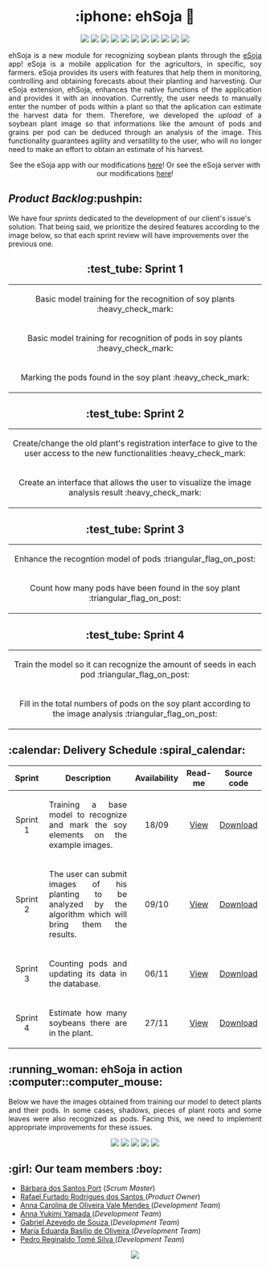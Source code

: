 <h1 align="center">:iphone: ehSoja 🌱</h1>

<p align="center">
    <img src="https://img.shields.io/badge/TensorFlow-FF6F00?style=for-the-badge&logo=tensorflow&logoColor=white"/>
    <img src="https://img.shields.io/badge/Keras-%23D00000.svg?style=for-the-badge&logo=Keras&logoColor=white"/>
    <img src="https://img.shields.io/badge/React_Native-20232A?style=for-the-badge&logo=react&logoColor=61DAFB"/>
    <img src="https://img.shields.io/badge/TypeScript-007ACC?style=for-the-badge&logo=typescript&logoColor=white"/>
    <img src="https://img.shields.io/badge/Python-3776AB?style=for-the-badge&logo=python&logoColor=white"/>
    <img src="https://img.shields.io/badge/Flask-000000?style=for-the-badge&logo=flask&logoColor=white"/>
    <img src="https://img.shields.io/badge/Node.js-43853D?style=for-the-badge&logo=node.js&logoColor=white"/>
    <img src="https://img.shields.io/badge/nestjs-%23E0234E.svg?style=for-the-badge&logo=nestjs&logoColor=white"/>
    <img src="https://img.shields.io/badge/PostgreSQL-316192?style=for-the-badge&logo=postgresql&logoColor=white"/>
    <img src="https://img.shields.io/badge/Firebase-039BE5?style=for-the-badge&logo=Firebase&logoColor=white"/>
    <img src="https://img.shields.io/badge/redis-%23DD0031.svg?&style=for-the-badge&logo=redis&logoColor=white"/>
</p>

<p align="justify">
ehSoja is a new module for recognizing soybean plants through the <a href="https://github.com/cluster-8/esoja-mobile">eSoja</a> app! eSoja is a mobile application for the agricultors, in specific, soy farmers. eSoja provides its users with features that help them in monitoring, controlling and obtaining forecasts about their planting and harvesting. Our eSoja extension, ehSoja, enhances the native functions of the application and provides it with an innovation. Currently, the user needs to manually enter the number of pods within a plant so that the aplication can estimate the harvest data for them. Therefore, we developed the <i>upload</i> of a soybean plant image so that informations like the amount of pods and grains per pod can be deduced through an analysis of the image. This functionality guarantees agility and versatility to the user, who will no longer need to make an effort to obtain an estimate of his harvest.
</p>

<p align="center">See the eSoja app with our modifications <a href="https://github.com/barbaraport/esoja-mobile">here</a>! Or see the eSoja server with our modifications <a href="https://github.com/barbaraport/esoja-api">here</a>!</p>

<h2><i>Product Backlog</i>:pushpin:</h2>
<p>We have four <i>sprints</i> dedicated to the development of our client's issue's solution. That being said, we prioritize the desired features according to the image below, so that each sprint review will have improvements over the previous one.</p>

<h2 align="center">:test_tube: Sprint 1</h2>
<table>
    <tr>
        <td width="1000px"><p align="center">Basic model training for the recognition of soy plants :heavy_check_mark:</p></td>
    </tr>
    <tr>
        <td><p align="center">Basic model training for recognition of pods in soy plants :heavy_check_mark:</p></td>
    </tr>
    <tr>
        <td><p align="center">Marking the pods found in the soy plant :heavy_check_mark:</p></td>
    </tr>
</table>
<h2 align="center">:test_tube: Sprint 2</h2>
<table>
    <tr>
        <td width="1000px"><p align="center">Create/change the old plant's registration interface to give to the user access to the new functionalities :heavy_check_mark:</p></td>
    </tr>
    <tr>
        <td><p align="center">Create an interface that allows the user to visualize the image analysis result :heavy_check_mark:</p></td>
    </tr>
</table>
<h2 align="center">:test_tube: Sprint 3</h2>
<table>
    <tr>
        <td width="1000px"><p align="center">Enhance the recogntion model of pods :triangular_flag_on_post:</p></td>
    </tr>
    <tr>
        <td><p align="center">Count how many pods have been found in the soy plant :triangular_flag_on_post:</p></td>
    </tr>
</table>
<h2 align="center">:test_tube: Sprint 4</h2>
<table>
    <tr>
        <td width="1000px"><p align="center">Train the model so it can  recognize the amount of seeds in each pod :triangular_flag_on_post:</p></td>
    </tr>
    <tr>
        <td><p align="center">Fill in the total numbers of pods on the soy plant according to the image analysis :triangular_flag_on_post:</p></td>
    </tr>
</table>

<h2>:calendar: Delivery Schedule :spiral_calendar:</h2>
<table>
    <thead>
        <th width=100px>Sprint</th>
        <th width=450px>Description</th>
        <th width=70px>Availability</th>
        <th width=45px>Read-me</th>
        <th width=65px>Source code</th>
    </thead>
    <tr>
        <td><p align="center">Sprint 1</p></td>
        <td><p align="justify">Training a base model to recognize and mark the soy elements on the example images.</p></td>
        <td><p align="center">18/09</p></td>
        <td><p align="center"><a href="https://github.com/barbaraport/softtelie-ehsoja/blob/main/docs/Readmes/sprint_1.md">View</a></p></td>
        <td><p align="center"><a href="https://github.com/barbaraport/softtelie-ehsoja/releases/tag/v0.1">Download</a></p></td>
    </tr>
    <tr>
        <td><p align="center">Sprint 2</p></td>
        <td><p align="justify">The user can submit images of his planting to be analyzed by the algorithm which will bring them the results.</p></td>
        <td><p align="center">09/10</p></td>
        <td><p align="center"><a href="https://github.com/barbaraport/softtelie-ehsoja/tree/main/docs/Readmes/sprint_2.md">View</a></p></td>
        <td><p align="center"><a href="https://github.com/barbaraport/softtelie-ehsoja/releases/tag/v0.2">Download</a></p></td>
    </tr>
    <tr>
        <td><p align="center">Sprint 3</p></td>
        <td><p align="justify">Counting pods and updating its data in the database.</p></td>
        <td><p align="center">06/11</p></td>
        <td><p align="center"><a href="https://github.com/barbaraport/softtelie-ehsoja/tree/main/docs/Readmes/sprint_3.md">View</a></p></td>
        <td><p align="center"><a href="https://github.com/barbaraport/softtelie-ehsoja/releases/tag/v0.3">Download</a></p></td>
    </tr>
    <tr>
        <td><p align="center">Sprint 4</p></td>
        <td><p align="justify">Estimate how many soybeans there are in the plant.</p></td>
        <td><p align="center">27/11</p></td>
        <td><p align="center"><a href="https://github.com/barbaraport/softtelie-ehsoja/tree/main/docs/Readmes/sprint_4.md">View</a></p></td>
        <td><p align="center"><a href="https://github.com/barbaraport/softtelie-ehsoja/releases/tag/v0.4">Download</a></p></td>
    </tr>
</table>

<h2>:running_woman: ehSoja in action :computer::computer_mouse:</h2>
<p align="justify">Below we have the images obtained from training our model to detect plants and their pods. In some cases, shadows, pieces of plant roots and some leaves were also recognized as pods. Facing this, we need to implement appropriate improvements for these issues.</p>
<p align="center">
  <img src="https://github.com/barbaraport/softtelie-ehsoja/blob/main/docs/MVPs/sprint_1/10test_result_cropped.png"/>
  <img src="https://github.com/barbaraport/softtelie-ehsoja/blob/main/docs/MVPs/sprint_1/11test_result_cropped.png"/>
  <img src="https://github.com/barbaraport/softtelie-ehsoja/blob/main/docs/MVPs/sprint_1/14val_result_cropped.png"/>
  <img src="https://github.com/barbaraport/softtelie-ehsoja/blob/main/docs/MVPs/sprint_1/15test_result_cropped.png"/>
  <img src="https://github.com/barbaraport/softtelie-ehsoja/blob/main/docs/MVPs/sprint_1/15val_result_cropped.png"/>
</p>

<h2>:girl: Our team members :boy:</h2>
<ul>
    <li><a href="https://www.linkedin.com/in/b%C3%A1rbara-port-402158198/">Bárbara dos Santos Port</a> (<i>Scrum Master</i>)</li>
    <li><a href="https://www.linkedin.com/in/rafael-furtado-613a9712a/">Rafael Furtado Rodrigues dos Santos </a>(<i>Product Owner</i>)</li>
        <li><a href="https://www.linkedin.com/in/anna-carolina-de-oliveira-vale-mendes-372411b3">Anna Carolina de Oliveira Vale Mendes </a>(<i>Development Team</i>)</li>
    <li><a href="https://www.linkedin.com/in/anna-yukimi-yamada-6ba23b149/">Anna Yukimi Yamada </a>(<i>Development Team</i>)</li>
    <li><a href="https://www.linkedin.com/in/gabrielsouzati/">Gabriel Azevedo de Souza </a>(<i>Development Team</i>)</li>
    <li><a href="https://www.linkedin.com/in/mariaeduarda-oliveira/">Maria Eduarda Basílio de Oliveira </a>(<i>Development Team</i>)</li>
    <li><a href="https://www.linkedin.com/in/pedro-silva-18720b236/">Pedro Reginaldo Tomé Silva </a>(<i>Development Team</i>)</li>
</ul>
        
<p align="center">
    <img src="http://ForTheBadge.com/images/badges/built-with-love.svg"/>
</p>
